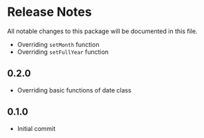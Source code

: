 # Release Notes
All notable changes to this package will be documented in this file.

- Overriding `setMonth` function
- Overriding `setFullYear` function

## 0.2.0
- Overriding basic functions of date class

## 0.1.0
- Initial commit
